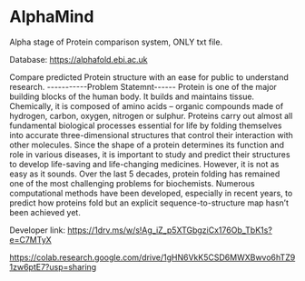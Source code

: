 # AlphaMind
Alpha stage of Protein comparison system, ONLY txt file.

Database: https://alphafold.ebi.ac.uk

Compare predicted Protein structure with an ease for public to understand research.
                                                      -----------Problem Statemnt------
Protein is one of the major building blocks of the human body. It builds and maintains tissue. Chemically, it is composed of amino acids – organic compounds made of hydrogen, carbon, oxygen, nitrogen or sulphur.
Proteins carry out almost all fundamental biological processes essential for life by folding themselves into accurate three-dimensional structures that control their interaction with other molecules.
Since the shape of a protein determines its function and role in various diseases, it is important to study and predict their structures to develop life-saving and life-changing medicines.
However, it is not as easy as it sounds. Over the last 5 decades, protein folding has remained one of the most challenging problems for biochemists. Numerous computational methods have been developed, especially in recent years, to predict how proteins fold but an explicit sequence-to-structure map hasn’t been achieved yet.

Developer link: https://1drv.ms/w/s!Ag_iZ_p5XTGbgziCx176Ob_TbK1s?e=C7MTyX


https://colab.research.google.com/drive/1gHN6VkK5CSD6MWXBwvo6hTZ91zw6ptE7?usp=sharing




